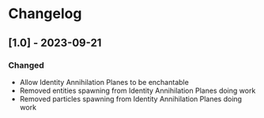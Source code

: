 # Changelog

## [1.0] - 2023-09-21

### Changed
- Allow Identity Annihilation Planes to be enchantable
- Removed entities spawning from Identity Annihilation Planes doing work
- Removed particles spawning from Identity Annihilation Planes doing work